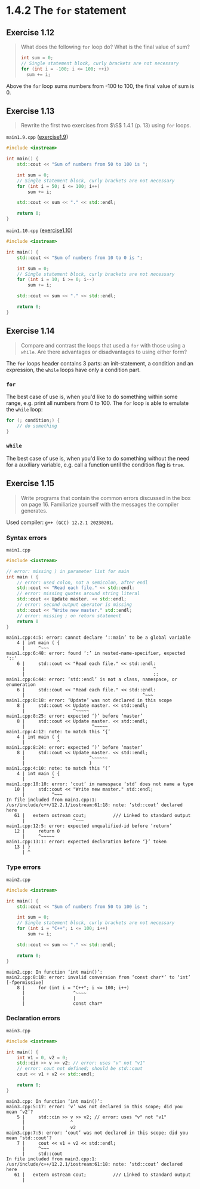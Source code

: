 # 1.4.2 The `for` statement

## Exercise 1.12

> What does the following `for` loop do? What is the final value of sum?
> ```cpp
> int sum = 0;
> // Single statement block, curly brackets are not necessary
> for (int i = -100; i <= 100; ++i)
>   sum += i;
> ```

Above the `for` loop sums numbers from -100 to 100, the final value of sum is 0.

## Exercise 1.13

> Rewrite the first two exercises from $\S$ 1.4.1 (p. 13) using `for` loops.

`main1.9.cpp` ([exercise1.9](../section1.4.1/exercise1.9/))
```cpp
#include <iostream>

int main() {
    std::cout << "Sum of numbers from 50 to 100 is ";

    int sum = 0;
    // Single statement block, curly brackets are not necessary
    for (int i = 50; i <= 100; i++)
        sum += i;

    std::cout << sum << "." << std::endl;

    return 0;
}
```

`main1.10.cpp` ([exercise1.10](../section1.4.1/exercise1.10/))
```cpp
#include <iostream>

int main() {
    std::cout << "Sum of numbers from 10 to 0 is ";

    int sum = 0;
    // Single statement block, curly brackets are not necessary
    for (int i = 10; i >= 0; i--)
        sum += i;

    std::cout << sum << "." << std::endl;

    return 0;
}
```

## Exercise 1.14

> Compare and contrast the loops that used a `for` with those using a `while`. Are there advantages or disadvantages to using either form?

The `for` loops header contains 3 parts: an init-statement, a condition and an expression, the `while` loops have only a condition part. 

### `for`
The best case of use is, when you'd like to do something within some range, e.g. print all numbers from 0 to 100. The `for` loop is able to emulate the `while` loop:
```cpp
for (; condition;) {
    // do something
}
```

### `while`
The best case of use is, when you'd like to do something without the need for a auxiliary variable, e.g. call a function until the condition flag is `true`.

## Exercise 1.15

> Write programs that contain the common errors discussed in the box on page 16. Familiarize yourself with the messages the compiler generates.

Used compiler: `g++ (GCC) 12.2.1 20230201`.

### Syntax errors

`main1.cpp`
```cpp
#include <iostream>

// error: missing ) in parameter list for main
int main ( {
    // error: used colon, not a semicolon, after endl
    std::cout << "Read each file." << std::endl:
    // error: missing quotes around string literal
    std::cout << Update master. << std::endl;
    // error: second output operator is missing
    std::cout << "Write new master." std::endl;
    // error: missing ; on return statement
    return 0
}
```

```
main1.cpp:4:5: error: cannot declare ‘::main’ to be a global variable
    4 | int main ( {
      |     ^~~~
main1.cpp:6:48: error: found ‘:’ in nested-name-specifier, expected ‘::’
    6 |     std::cout << "Read each file." << std::endl:
      |                                                ^
      |                                                ::
main1.cpp:6:44: error: ‘std::endl’ is not a class, namespace, or enumeration
    6 |     std::cout << "Read each file." << std::endl:
      |                                            ^~~~
main1.cpp:8:18: error: ‘Update’ was not declared in this scope
    8 |     std::cout << Update master. << std::endl;
      |                  ^~~~~~
main1.cpp:8:25: error: expected ‘}’ before ‘master’
    8 |     std::cout << Update master. << std::endl;
      |                         ^~~~~~
main1.cpp:4:12: note: to match this ‘{’
    4 | int main ( {
      |            ^
main1.cpp:8:24: error: expected ‘)’ before ‘master’
    8 |     std::cout << Update master. << std::endl;
      |                        ^~~~~~~
      |                        )
main1.cpp:4:10: note: to match this ‘(’
    4 | int main ( {
      |          ^
main1.cpp:10:10: error: ‘cout’ in namespace ‘std’ does not name a type
   10 |     std::cout << "Write new master." std::endl;
      |          ^~~~
In file included from main1.cpp:1:
/usr/include/c++/12.2.1/iostream:61:18: note: ‘std::cout’ declared here
   61 |   extern ostream cout;          /// Linked to standard output
      |                  ^~~~
main1.cpp:12:5: error: expected unqualified-id before ‘return’
   12 |     return 0
      |     ^~~~~~
main1.cpp:13:1: error: expected declaration before ‘}’ token
   13 | }
      | ^
```

### Type errors

`main2.cpp`
```cpp
#include <iostream>

int main() {
    std::cout << "Sum of numbers from 50 to 100 is ";

    int sum = 0;
    // Single statement block, curly brackets are not necessary
    for (int i = "C++"; i <= 100; i++)
        sum += i;

    std::cout << sum << "." << std::endl;

    return 0;
}
```

```
main2.cpp: In function ‘int main()’:
main2.cpp:8:18: error: invalid conversion from ‘const char*’ to ‘int’ [-fpermissive]
    8 |     for (int i = "C++"; i <= 100; i++)
      |                  ^~~~~
      |                  |
      |                  const char*
```

### Declaration errors

`main3.cpp`
```cpp
#include <iostream>

int main() {
    int v1 = 0, v2 = 0;
    std::cin >> v >> v2; // error: uses "v" not "v1"
    // error: cout not defined; should be std::cout
    cout << v1 + v2 << std::endl;

    return 0;
}
```

```
main3.cpp: In function ‘int main()’:
main3.cpp:5:17: error: ‘v’ was not declared in this scope; did you mean ‘v2’?
    5 |     std::cin >> v >> v2; // error: uses "v" not "v1"
      |                 ^
      |                 v2
main3.cpp:7:5: error: ‘cout’ was not declared in this scope; did you mean ‘std::cout’?
    7 |     cout << v1 + v2 << std::endl;
      |     ^~~~
      |     std::cout
In file included from main3.cpp:1:
/usr/include/c++/12.2.1/iostream:61:18: note: ‘std::cout’ declared here
   61 |   extern ostream cout;          /// Linked to standard output
      |   
```